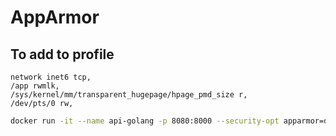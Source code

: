 # AppArmor

## To add to profile

```
network inet6 tcp,
/app rwmlk,
/sys/kernel/mm/transparent_hugepage/hpage_pmd_size r,
/dev/pts/0 rw,
```

```bash
docker run -it --name api-golang -p 8080:8000 --security-opt apparmor=docker-container-e PORT=8000 api-golang
```
